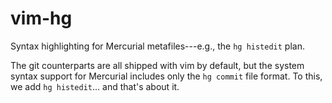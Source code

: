 vim-hg
======

Syntax highlighting for Mercurial metafiles---e.g., the `hg histedit` plan.

The git counterparts are all shipped with vim by default, but the system syntax
support for Mercurial includes only the `hg commit` file format.  To this, we
add `hg histedit`... and that's about it.
